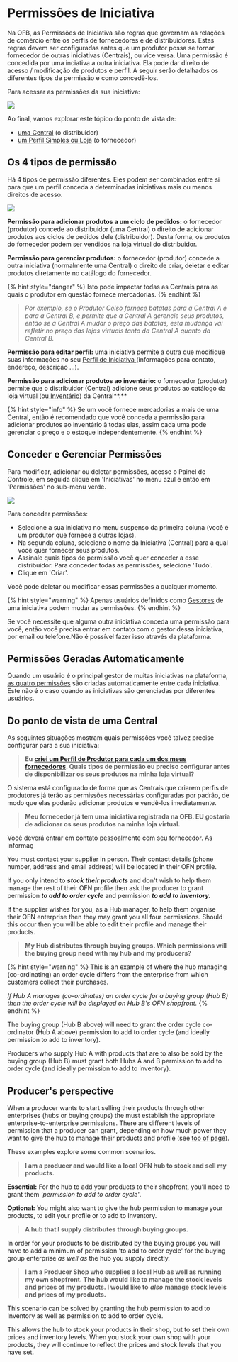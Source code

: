# Permissões de Iniciativa

Na OFB, as Permissões de Iniciativa são regras que governam as relações de comércio entre os perfis de fornecedores e de distribuidores. Estas regras devem ser configuradas antes que um produtor possa se tornar fornecedor de outras iniciativas \(Centrais\), ou vice versa. Uma permissão é concedida por uma inciativa a outra iniciativa. Ela pode dar direito de acesso / modificação de produtos e perfil. A seguir serão detalhados os diferentes tipos de permissão e como concedê-los.

Para acessar as permissões da sua iniciativa:

![](../../.gitbook/assets/permissions.gif)

Ao final, vamos explorar este tópico do ponto de vista de:

* [uma Central](https://app.gitbook.com/@ofn-brasil/s/guide-ofn/~/drafts/-M3n1ACwrn6TUhyGndiU/recursos-basicos/enterprise-profile/enterprise-to-enterprise-permissions-e2es#hub-perspective/@drafts) \(o distribuidor\)
* [um Perfil Simples ou Loja](https://app.gitbook.com/@ofn-brasil/s/guide-ofn/~/drafts/-M3n1ACwrn6TUhyGndiU/recursos-basicos/enterprise-profile/enterprise-to-enterprise-permissions-e2es#producers-perspective/@drafts) \(o fornecedor\)

## Os 4 tipos de permissão

Há 4 tipos de permissão diferentes. Eles podem ser combinados entre si para que um perfil conceda a determinadas iniciativas mais ou menos direitos de acesso.

![](../../.gitbook/assets/e2emenu2.jpg)

**Permissão para adicionar produtos a um ciclo de pedidos:** o fornecedor \(produtor\) concede ao distribuidor \(uma Central\) o direito de adicionar produtos aos ciclos de pedidos dele \(distribuidor\). Desta forma, os produtos do fornecedor podem ser vendidos na loja virtual do distribuidor. 

**Permissão para gerenciar produtos:** o fornecedor \(produtor\) concede a outra iniciativa \(normalmente uma Central\) o direito de criar, deletar e editar produtos diretamente no catálogo do fornecedor.

{% hint style="danger" %}
Isto pode impactar todas as Centrais para as quais o produtor em questão fornece mercadorias. 
{% endhint %}

> _Por exemplo, se o Produtor Celso fornece batatas para a Central A e para a Central B, e permite que a Central A gerencie seus produtos, então se a Central A mudar o preço das batatas, esta mudança vai refletir no preço das lojas virtuais tanto da Central A quanto da Central B._

**Permissão para editar perfil:** uma iniciativa permite a outra que modifique suas informações no seu [Perfil de Iniciativa ](https://app.gitbook.com/@ofn-brasil/s/guide-ofn/~/drafts/-M3n1ACwrn6TUhyGndiU/recursos-basicos/enterprise-profile/@drafts)\(informações para contato, endereço, descrição ...\).

**Permissão para adicionar produtos ao inventário:** o fornecedor \(produtor\) permite que o distribuidor \(Central\) adicione seus produtos ao catálogo da loja virtual \(ou[ Inventário](https://app.gitbook.com/@ofn-brasil/s/guide-ofn/~/drafts/-M3n1ACwrn6TUhyGndiU/recursos-basicos/products-1/inventory-tool/@drafts)\) da Central**.** 

{% hint style="info" %}
Se um você fornece mercadorias a mais de uma Central, então é recomendado que você conceda a permissão para adicionar produtos ao inventário à todas elas, assim cada uma pode gerenciar o preço e o estoque independentemente.
{% endhint %}

## Conceder e Gerenciar Permissões 

Para modificar, adicionar ou deletar permissões, acesse o Painel de Controle, em seguida clique em 'Iniciativas' no menu azul e então em 'Permissões' no sub-menu verde. 

![](../../.gitbook/assets/e2emenu.jpg)

Para conceder permissões:

* Selecione a sua iniciativa no menu suspenso da primeira coluna \(você é um produtor que fornece a outras lojas\). 
* Na segunda coluna, selecione o nome da Iniciativa \(Central\) para a qual você quer fornecer seus produtos. 
* Assinale quais tipos de permissão você quer conceder a esse distribuidor. Para conceder todas as permissões, selecione 'Tudo'.
* Clique em 'Criar'. 

Você pode deletar ou modificar essas permissões a qualquer momento.

{% hint style="warning" %}
Apenas usuários definidos como [Gestores](https://app.gitbook.com/@ofn-brasil/s/guide-ofn/~/drafts/-M3n1ACwrn6TUhyGndiU/recursos-basicos/enterprise-profile/enterprise-settings#users/@drafts) de uma iniciativa podem mudar as permissões. 
{% endhint %}

Se você necessite que alguma outra iniciativa conceda uma permissão para você, então você precisa entrar em contato com o gestor dessa iniciativa, por email ou telefone.Não é possível fazer isso através da plataforma.

## Permissões Geradas Automaticamente 

Quando um usuário é o principal gestor de muitas iniciativas na plataforma, [as quatro permissões](https://app.gitbook.com/@ofn-brasil/s/guide-ofn/~/drafts/-M3n1ACwrn6TUhyGndiU/recursos-basicos/enterprise-profile/enterprise-to-enterprise-permissions-e2es#the-four-permissions/@drafts) são criadas automaticamente entre cada iniciativa. Este não é o caso quando as iniciativas são gerenciadas por diferentes usuários.

## Do ponto de vista de uma Central 

As seguintes situações mostram quais permissões você talvez precise configurar para a sua iniciativa: 

> **Eu** [**criei um Perfil de Produtor para cada um dos meus fornecedores**](https://app.gitbook.com/@ofn-brasil/s/guide-ofn/~/drafts/-M3n1ACwrn6TUhyGndiU/recursos-basicos/enterprise-profile/create-or-connect-with-your-supplying-producers#supplier-does-not-have-an-ofn-profile/@drafts)**. Quais tipos de permissão eu preciso configurar antes de disponibilizar os seus produtos na minha loja virtual?**

O sistema está configurado de forma que as Centrais que criarem perfis de produtores já terão as permissões necessárias configuradas por padrão, de modo que elas poderão adicionar produtos e vendê-los imediatamente. 

> **Meu fornecedor já tem uma iniciativa registrada na OFB. EU gostaria de adicionar os seus produtos na minha loja virtual.**

Você deverá entrar em contato pessoalmente com seu fornecedor. As informaç

You must contact your supplier in person. Their contact details \(phone number, address and email address\) will be located in their OFN profile.

If you only intend to _**stock their products**_ and don't wish to help them manage the rest of their OFN profile then ask the producer to grant permission _**to add to order cycle**_ and permission _**to add to inventory.**_

If the supplier wishes for you, as a Hub manager, to help them organise their OFN enterprise then they may grant you all four permissions. Should this occur then you will be able to edit their profile and manage their products.

> **My Hub distributes through buying groups. Which permissions will the buying group need with my hub and my producers?**

{% hint style="warning" %}
This is an example of where the hub managing \(co-ordinating\) an order cycle differs from the enterprise from which customers collect their purchases.

_If Hub A manages \(co-ordinates\) an order cycle for a buying group \(Hub B\) then the order cycle will be displayed on Hub B's OFN shopfront._
{% endhint %}

The buying group \(Hub B above\) will need to grant the order cycle co-ordinator \(Hub A above\) permission to add to order cycle \(and ideally permission to add to inventory\).

Producers who supply Hub A with products that are to also be sold by the buying group \(Hub B\) must grant both Hubs A and B permission to add to order cycle \(and ideally permission to add to inventory\).

## Producer's perspective

When a producer wants to start selling their products through other enterprises \(hubs or buying groups\) the must establish the appropriate enterprise-to-enterprise permissions. There are different levels of permission that a producer can grant, depending on how much power they want to give the hub to manage their products and profile \(see [top of page](enterprise-to-enterprise-permissions-e2es.md#the-four-permissions)\).

These examples explore some common scenarios.

> **I am a producer and would like a local OFN hub to stock and sell my products.**

**Essential:** For the hub to add your products to their shopfront, you’ll need to grant them _'permission to add to order cycle'_.

**Optional:** You might also want to give the hub permission to manage your products, to edit your profile or to add to Inventory.

> **A hub that I supply distributes through buying groups.**

In order for your products to be distributed by the buying groups you will have to add a minimum of permission 'to add to order cycle' for the buying group enterprise _as well as_ the hub you supply directly.

> **I am a Producer Shop who supplies a local Hub as well as running my own shopfront. The hub would like to manage the stock levels and prices of my products. I would like to** _**also**_ **manage stock levels and prices of my products.**

This scenario can be solved by granting the hub permission to add to Inventory as well as permission to add to order cycle.

This allows the hub to stock your products in their shop, but to set their own prices and inventory levels. When you stock your own shop with your products, they will continue to reflect the prices and stock levels that you have set.

